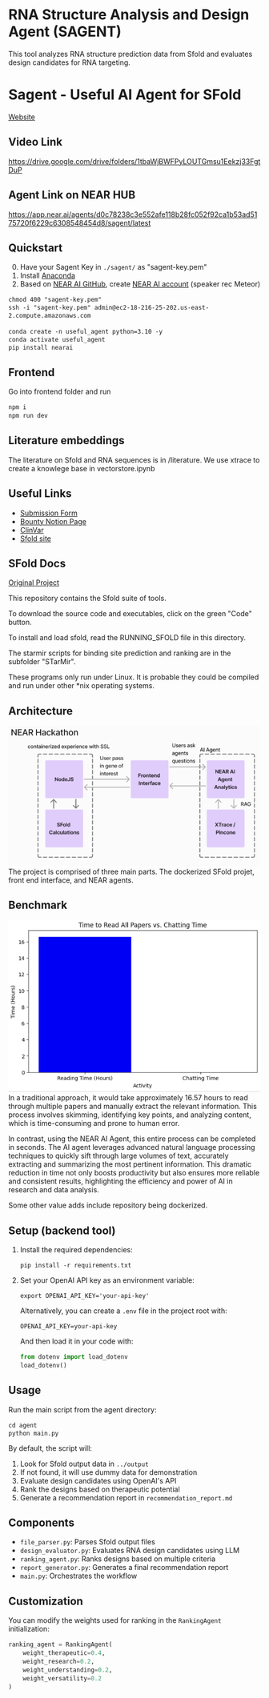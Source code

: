 # RNA Structure Analysis and Design Agent (SAGENT)

This tool analyzes RNA structure prediction data from Sfold and evaluates design candidates for RNA targeting.

# Sagent - Useful AI Agent for SFold

[Website](https://sagent.bio/)

## Video Link
https://drive.google.com/drive/folders/1tbaWjBWFPyLOUTGmsu1Eekzj33FgtDuP

## Agent Link on NEAR HUB
https://app.near.ai/agents/d0c78238c3e552afe118b28fc052f92ca1b53ad5175720f6229c6308548454d8/sagent/latest


## Quickstart
0. Have your Sagent Key in `./sagent/` as "sagent-key.pem"
1. Install [Anaconda](https://www.anaconda.com/download/success)
2. Based on [NEAR AI GitHub](https://github.com/nearai/nearai?tab=readme-ov-file#log-in),
create [NEAR AI account](https://wallet.near.org/) (speaker rec Meteor)

```
chmod 400 "sagent-key.pem"
ssh -i "sagent-key.pem" admin@ec2-18-216-25-202.us-east-2.compute.amazonaws.com

conda create -n useful_agent python=3.10 -y
conda activate useful_agent
pip install nearai
```

## Frontend
Go into frontend folder and run
```bash
npm i 
npm run dev
```

## Literature embeddings
The literature on Sfold and RNA sequences is in /literature. We use xtrace to create a knowlege base in vectorstore.ipynb

## Useful Links

- [Submission Form](https://docs.google.com/forms/d/e/1FAIpQLSebTq_Md0PwklTTNhr-zdidkk6Y45VeQ_kefyJrqJGnaVjsaA/viewform)
- [Bounty Notion Page](https://near-foundation.notion.site/Useful-Agent-Hackathon-Bounty-Board-1b3da22d7b6480049c88d19c52c16260)
- [ClinVar](https://www.ncbi.nlm.nih.gov/clinvar/)
- [Sfold site](https://sfold.wadsworth.org/cgi-bin/index.pl)

## SFold Docs

[Original Project](https://github.com/Ding-RNA-Lab/Sfold)

This repository contains the Sfold suite of tools.

To download the source code and executables, click on the green "Code" button.

To install and load sfold, read the RUNNING_SFOLD file in this directory.

The starmir scripts for binding site prediction and ranking are in the subfolder
"STarMir".

These programs only run under Linux.  It is probable they could be compiled
and run under other *nix operating systems.

## Architecture
![Architecture Image](./architecture.png)
The project is comprised of three main parts. The dockerized SFold projet, front end interface, and NEAR agents.

## Benchmark
![Benchmark Image](./benchmark.png)
In a traditional approach, it would take approximately 16.57 hours to read through multiple papers and manually extract the relevant information. This process involves skimming, identifying key points, and analyzing content, which is time-consuming and prone to human error.

In contrast, using the NEAR AI Agent, this entire process can be completed in seconds. The AI agent leverages advanced natural language processing techniques to quickly sift through large volumes of text, accurately extracting and summarizing the most pertinent information. This dramatic reduction in time not only boosts productivity but also ensures more reliable and consistent results, highlighting the efficiency and power of AI in research and data analysis.

Some other value adds include repository being dockerized.


## Setup (backend tool)

1. Install the required dependencies:
   ```
   pip install -r requirements.txt
   ```

2. Set your OpenAI API key as an environment variable:
   ```
   export OPENAI_API_KEY='your-api-key'
   ```
   
   Alternatively, you can create a `.env` file in the project root with:
   ```
   OPENAI_API_KEY=your-api-key
   ```
   
   And then load it in your code with:
   ```python
   from dotenv import load_dotenv
   load_dotenv()
   ```

## Usage

Run the main script from the agent directory:

```
cd agent
python main.py
```

By default, the script will:
1. Look for Sfold output data in `../output`
2. If not found, it will use dummy data for demonstration
3. Evaluate design candidates using OpenAI's API
4. Rank the designs based on therapeutic potential
5. Generate a recommendation report in `recommendation_report.md`

## Components

- `file_parser.py`: Parses Sfold output files
- `design_evaluator.py`: Evaluates RNA design candidates using LLM
- `ranking_agent.py`: Ranks designs based on multiple criteria
- `report_generator.py`: Generates a final recommendation report
- `main.py`: Orchestrates the workflow

## Customization

You can modify the weights used for ranking in the `RankingAgent` initialization:

```python
ranking_agent = RankingAgent(
    weight_therapeutic=0.4,
    weight_research=0.2,
    weight_understanding=0.2,
    weight_versatility=0.2
)
```
